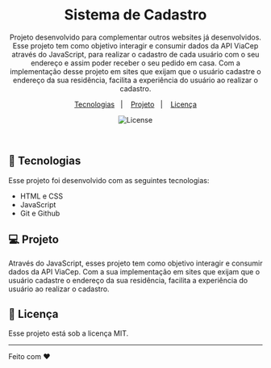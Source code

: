 <h1 align="center"> Sistema de Cadastro </h1>

<p align="center">
Projeto desenvolvido para complementar outros websites já desenvolvidos. Esse projeto tem como objetivo interagir e consumir dados da API ViaCep através do JavaScript, para realizar o cadastro de cada usuário com o seu endereço e assim poder receber o seu pedido em casa. Com a implementação desse projeto em sites que exijam que o usuário cadastre o endereço da sua residência, facilita a experiência do usuário ao realizar o cadastro.

<p align="center">
  <a href="#-tecnologias">Tecnologias</a>&nbsp;&nbsp;&nbsp;|&nbsp;&nbsp;&nbsp;
  <a href="#-projeto">Projeto</a>&nbsp;&nbsp;&nbsp;|&nbsp;&nbsp;&nbsp;
  <a href="#memo-licença">Licença</a>
</p>

<p align="center">
  <img alt="License" src="https://img.shields.io/static/v1?label=license&message=MIT&color=49AA26&labelColor=000000">
</p>

<br>

## 🚀 Tecnologias

Esse projeto foi desenvolvido com as seguintes tecnologias:

- HTML e CSS
- JavaScript
- Git e Github

## 💻 Projeto

 Através do JavaScript, esses projeto tem como objetivo interagir e consumir dados da API ViaCep. Com a sua implementação em sites que exijam que o usuário cadastre o endereço da sua residência, facilita a experiência do usuário ao realizar o cadastro.


## :memo: Licença

Esse projeto está sob a licença MIT.

---

Feito com ♥